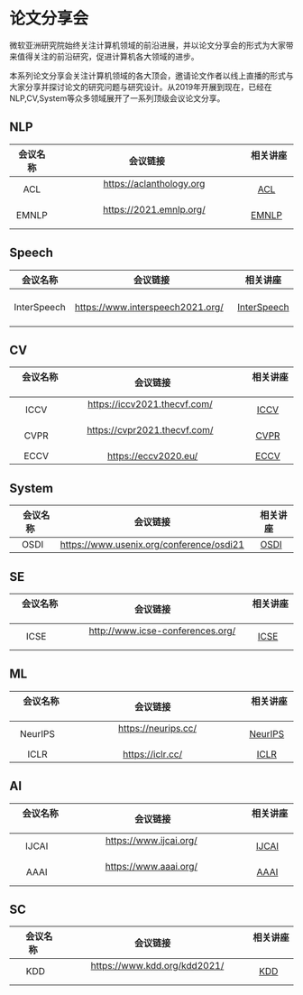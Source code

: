# 论文分享会

微软亚洲研究院始终关注计算机领域的前沿进展，并以论文分享会的形式为大家带来值得关注的前沿研究，促进计算机各大领域的进步。

本系列论文分享会关注计算机领域的各大顶会，邀请论文作者以线上直播的形式与大家分享并探讨论文的研究问题与研究设计。从2019年开展到现在，已经在NLP,CV,System等众多领域展开了一系列顶级会议论文分享。

## NLP 

会议名称 | 会议链接 | &nbsp; 相关讲座 &nbsp;
:---:|:---:|:---:
ACL | &nbsp; &nbsp; &nbsp; &nbsp; &nbsp; &nbsp;  &nbsp; &nbsp;  &nbsp;  https://aclanthology.org &nbsp; &nbsp; &nbsp; &nbsp; &nbsp; &nbsp; &nbsp; | [ACL](./ACL.md)
EMNLP |&nbsp; &nbsp; &nbsp; &nbsp; &nbsp; &nbsp;  &nbsp; &nbsp;  &nbsp; https://2021.emnlp.org/ &nbsp; &nbsp; &nbsp; &nbsp; &nbsp; &nbsp; &nbsp; |[EMNLP](./EMNLP.md)


## Speech
会议名称 | 会议链接 | 相关讲座
:---:|:---:|:---:
InterSpeech |&nbsp; &nbsp; &nbsp; &nbsp;  https://www.interspeech2021.org/ &nbsp; &nbsp;   |[InterSpeech](./InterSpeech.md)

## CV 

&nbsp; &nbsp;会议名称 &nbsp; | 会议链接   |  &nbsp; 相关讲座 &nbsp;
:---:|:---:|:---:
ICCV | &nbsp; &nbsp; &nbsp; &nbsp; https://iccv2021.thecvf.com/   &nbsp; &nbsp; &nbsp; &nbsp; &nbsp; &nbsp; &nbsp;  | [ICCV](./ICCV.md)
CVPR |&nbsp; &nbsp; &nbsp; &nbsp; https://cvpr2021.thecvf.com/ &nbsp; &nbsp; &nbsp; &nbsp; &nbsp; &nbsp; | [CVPR](./CVPR.md)
ECCV| https://eccv2020.eu/ |[ECCV](./ECCV.md)

## System

&nbsp; &nbsp;会议名称 &nbsp; | 会议链接   |  &nbsp; 相关讲座 &nbsp;
:---:|:---:|:---:
OSDI | https://www.usenix.org/conference/osdi21| [OSDI](./OSDI.md)
 
 ## SE
&nbsp; &nbsp;会议名称 &nbsp; | 会议链接   |  &nbsp; 相关讲座 &nbsp;
:---:|:---:|:---:
ICSE | &nbsp; &nbsp; &nbsp; &nbsp;   http://www.icse-conferences.org/ &nbsp; &nbsp; &nbsp; &nbsp;  | [ICSE](./ICSE.md)

 ## ML

&nbsp; &nbsp;会议名称 &nbsp; | 会议链接   |  &nbsp; 相关讲座 &nbsp;
:---:|:---:|:---:
NeurIPS | &nbsp; &nbsp; &nbsp; &nbsp; &nbsp; &nbsp; &nbsp; &nbsp; &nbsp; &nbsp; https://neurips.cc/ &nbsp; &nbsp; &nbsp; &nbsp; &nbsp; &nbsp; &nbsp; &nbsp; &nbsp; &nbsp; | [NeurIPS](./NeurIPS.md)
ICLR | https://iclr.cc/ | [ICLR](./ICLR.md)

 ## AI

&nbsp; &nbsp;会议名称 &nbsp; | 会议链接   |  &nbsp; 相关讲座 &nbsp;
:---:|:---:|:---:
IJCAI |&nbsp; &nbsp; &nbsp; &nbsp; &nbsp; &nbsp; &nbsp;&nbsp;  https://www.ijcai.org/ &nbsp; &nbsp; &nbsp; &nbsp; &nbsp; &nbsp; &nbsp; &nbsp; &nbsp; &nbsp; | [IJCAI](./IJCAI.md)
AAAI |&nbsp; &nbsp; &nbsp; &nbsp; &nbsp; &nbsp; &nbsp;&nbsp;  https://www.aaai.org/ &nbsp; &nbsp; &nbsp; &nbsp; &nbsp; &nbsp; &nbsp; &nbsp; &nbsp; &nbsp; | [AAAI](./AAAI.md)
 ## SC

&nbsp; &nbsp;会议名称 &nbsp; | 会议链接   |  &nbsp; 相关讲座 &nbsp;
:---:|:---:|:---:
KDD | &nbsp; &nbsp; &nbsp; &nbsp; &nbsp; https://www.kdd.org/kdd2021/ &nbsp; &nbsp; &nbsp; &nbsp; &nbsp;  | [KDD](./KDD.md)





